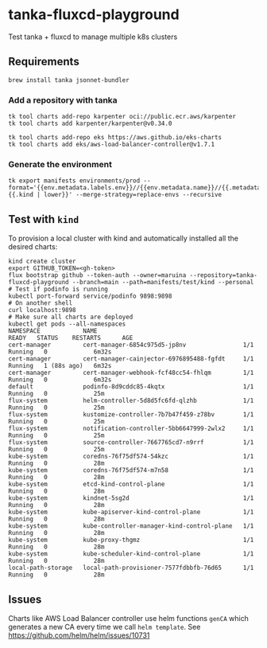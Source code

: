 # tanka-fluxcd-playground
Test tanka + fluxcd to manage multiple k8s clusters

## Requirements

```shell
brew install tanka jsonnet-bundler
```

### Add a repository with tanka
```shell
tk tool charts add-repo karpenter oci://public.ecr.aws/karpenter
tk tool charts add karpenter/karpenter@v0.34.0

tk tool charts add-repo eks https://aws.github.io/eks-charts
tk tool charts add eks/aws-load-balancer-controller@v1.7.1
```

### Generate the environment

```shell
tk export manifests environments/prod --format='{{env.metadata.labels.env}}//{{env.metadata.name}}//{{.metadata.name}}-{{.kind | lower}}' --merge-strategy=replace-envs --recursive
```

## Test with `kind`

To provision a local cluster with kind and automatically installed all the desired charts:

```shell
kind create cluster
export GITHUB_TOKEN=<gh-token>
flux bootstrap github --token-auth --owner=maruina --repository=tanka-fluxcd-playground --branch=main --path=manifests/test/kind --personal
# Test if podinfo is running
kubectl port-forward service/podinfo 9898:9898
# On another shell
curl localhost:9898
# Make sure all charts are deployed
kubectl get pods --all-namespaces
NAMESPACE            NAME                                         READY   STATUS    RESTARTS      AGE
cert-manager         cert-manager-6854c975d5-jp8nv                1/1     Running   0             6m32s
cert-manager         cert-manager-cainjector-6976895488-fgfdt     1/1     Running   1 (88s ago)   6m32s
cert-manager         cert-manager-webhook-fcf48cc54-fhlqm         1/1     Running   0             6m32s
default              podinfo-8d9cddc85-4kqtx                      1/1     Running   0             25m
flux-system          helm-controller-5d8d5fc6fd-qlzhb             1/1     Running   0             25m
flux-system          kustomize-controller-7b7b47f459-z78bv        1/1     Running   0             25m
flux-system          notification-controller-5bb6647999-2wlx2     1/1     Running   0             25m
flux-system          source-controller-7667765cd7-n9rrf           1/1     Running   0             25m
kube-system          coredns-76f75df574-54kzc                     1/1     Running   0             28m
kube-system          coredns-76f75df574-m7n58                     1/1     Running   0             28m
kube-system          etcd-kind-control-plane                      1/1     Running   0             28m
kube-system          kindnet-5sg2d                                1/1     Running   0             28m
kube-system          kube-apiserver-kind-control-plane            1/1     Running   0             28m
kube-system          kube-controller-manager-kind-control-plane   1/1     Running   0             28m
kube-system          kube-proxy-thgmz                             1/1     Running   0             28m
kube-system          kube-scheduler-kind-control-plane            1/1     Running   0             28m
local-path-storage   local-path-provisioner-7577fdbbfb-76d65      1/1     Running   0             28m
```

## Issues

Charts like AWS Load Balancer controller use helm functions `genCA` which generates a new CA every time we call `helm template`. See https://github.com/helm/helm/issues/10731
